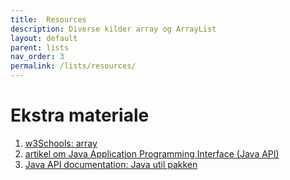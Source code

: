 ```yaml
---
title:  Resources
description: Diverse kilder array og ArrayList
layout: default
parent: lists
nav_order: 3
permalink: /lists/resources/
---
```




# Ekstra materiale
1. [w3Schools: array](https://www.w3schools.com/java/java_arrays.asp)
2. [artikel om Java Application Programming Interface (Java API)](https://resources.saylor.org/wwwresources/archived/site/wp-content/uploads/2013/02/CS101-1.3.5.3-Java-Application-Programming-Interface-API-FINAL.pdf)
3. [Java API documentation: Java util pakken](https://docs.oracle.com/javase/7/docs/api/java/util/ArrayList.html)
